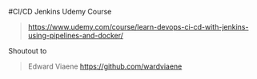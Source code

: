 #CI/CD Jenkins Udemy Course

>https://www.udemy.com/course/learn-devops-ci-cd-with-jenkins-using-pipelines-and-docker/ 

Shoutout to
>Edward Viaene
https://github.com/wardviaene
